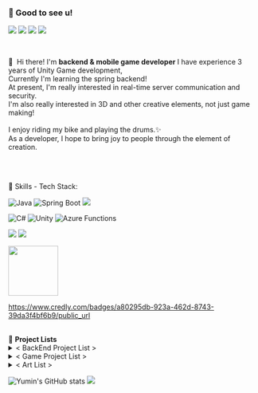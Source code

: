 ### 🤞 Good to see u!
<p>
  <a href="https://velog.io/@doyaguri/posts" target="_blank"><img src="https://img.shields.io/badge/Tech_Blog_1-DD0B78?style=flat-square&logo=GitHub%20Sponsors&logoColor=white"/></a>
  <a href="https://creativedeveloper.tistory.com/" target="_blank"><img src="https://img.shields.io/badge/Tech_Blog_2-DD0B78?style=flat-square&logo=GitHub%20Sponsors&logoColor=white"/></a>
  <a href="https://www.instagram.com/brunch.dev_kr/" target="_blank"><img src="https://img.shields.io/badge/Insta-E4405F?style=flat-square&logo=Instagram&logoColor=white"/></a>
  <a href="mailto:nationmilo@gmail.com" target="_blank"><img src="https://img.shields.io/badge/nationmilo@gmail.com-EA4335?style=flat-square&logo=Gmail&logoColor=white"/></a>
</p>

<br>

<p>
  👋&nbsp; Hi there! I'm <b>backend & mobile game developer</b>
  I have experience 3 years of Unity Game development,</br>
  Currently I'm learning the spring backend!<br/>
  At present, I'm really interested in real-time server communication and security.<br/>
  I'm also really interested in 3D and other creative elements, not just game making!<br/><br/>
  I enjoy riding my bike and playing the drums.✨ <br/>
  As a developer, I hope to bring joy to people through the element of creation. <br/><br/>
</p>

<br>

💪 Skills - Tech Stack:

![Java](https://img.shields.io/badge/java-%23ED8B00.svg?style=for-the-badge&logo=openjdk&logoColor=white)
![Spring Boot](https://img.shields.io/badge/SpringBoot-6DB33F?style=for-the-badge&logo=spring&logoColor=white)
<img src="https://img.shields.io/badge/Gradle-02303A?style=for-the-badge&logo=Gradle&logoColor=white">

![C#](https://img.shields.io/badge/csharp-%23512BD4.svg?style=for-the-badge&logo=csharp&logoColor=white)
![Unity](https://img.shields.io/badge/Unity-%23000000.svg?style=for-the-badge&logo=Unity&logoColor=white)
![Azure Functions](https://img.shields.io/badge/azurefunctions-%230062AD.svg?style=for-the-badge&logo=azurefunctions&logoColor=white)

<p>
      <img src="https://img.shields.io/badge/Git-F05032?style=for-the-badge&logo=Git&logoColor=white">
      <img src="https://img.shields.io/badge/github-181717?style=for-the-badge&logo=github&logoColor=white">
</p>

<img src="https://github.com/user-attachments/assets/e62dabed-8928-46d7-af80-5afc9c3a0ad5" width="100" height="100">

https://www.credly.com/badges/a80295db-923a-462d-8743-39da3f4bf6b9/public_url

<br>
🌟 <b> Project Lists </b>

<details>
  <summary>< BackEnd Project List ></summary>
  <ul>
<li>Comma ( Svelte - Spring / Leader ) : https://github.com/Techit-BitHarmony</li>
<li>Comma ( React - Spring / Leader ) : https://github.com/Techit-Comma</li>
<li>RestApi Board ( Svelte - Spring ) : https://github.com/YuminJo/rest-sveltekit-24-08-30</li>
<li>VMate ( Current Developing / Svelte - Spring ) : https://github.com/YuminJo/Vmate</li>
</ul>
</details>

<details>
  <summary>< Game Project List ></summary>
  <ul>
<li>SquarePVP ( ~ 2016 ~ PC High School Project / Visual Artist ) https://www.youtube.com/watch?v=WLICMv0TDDs</li>
<li>Bash & Rush ( ~ 2020 - PC Toy Project / PM Programmer ) https://x.com/myaro_dev/status/1283429952193310723 / https://x.com/myaro_dev/status/1301120194027253762</li>
<li>Calypso ( ~ 2020 - PC VR / PM Programmer ) https://x.com/i/status/1339855931178274816</li>
<li>TowerHero ( ~ 2020 - MOBILE ) : https://www.youtube.com/watch?v=usnrg3nFseM</li>
<li>Coma ( ~ 2022 - PC / PM Programmer ) : https://youtu.be/C1VLeAWR3-0?si=NKOfJUDhTC-kj28n</li>
<li>Treepury ( ~ 2023 - PC / Visual Artist sub ) : https://store.steampowered.com/app/3001310/TREEPURY/</li>
<li>DownFallen ( ~ 2022.07.11 ~ 2022.09.18  - PC - Gameability Awards 1st / Visual Artist ) : <br>https://store.steampowered.com/app/2153920/DOWNFALLEN/?l=koreana</li>
<li>RainDrop ( ~ 2024.10.11 ~ 2024.11.28 - PC / PM Programmer ) : https://www.youtube.com/watch?v=DR1uNqVhU9U </li> https://drive.google.com/file/d/1_IltVn-Omw50XcGmAuAXppJEoBmJNa1R/view?usp=sharing
<li>DeliveryToYou ( Current Developing - MOBILE / PM Programmer ) : https://www.notion.so/5c3286e16509464192afafe2fef650b6?pvs=4</li>
  </ul>
</details>

<details>
  <summary>< Art List ></summary>
  <ul>
    <li>Bash & Rush Character Concept https://x.com/myaro_dev/status/1268113694015143937</li>
    <li>WhiteSpirit 3D Poi's House https://x.com/myaro_dev/status/1288116932953030656</li>
    <li>3D Magic https://x.com/myaro_dev/status/1290203215741427712</li>
    <li>Room https://x.com/myaro_dev/status/1298610093936672768</li>
    <li>Unity Hdrp Arts https://x.com/myaro_dev/status/1302624315498586112</li>
    <li>Ue4 LandScape https://x.com/myaro_dev/status/1412797766741282823</li>
  </ul>
</details>

![Yumin's GitHub stats](https://github-readme-stats.vercel.app/api?username=YuminJo&show_icons=true&theme=radical)
<img src="https://github-readme-stats.vercel.app/api/top-langs/?username=YuminJo&layout=compact&theme=dark"/>

